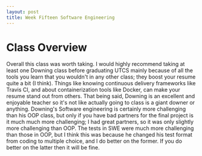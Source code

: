 ```yaml
---
layout: post
title: Week Fifteen Software Engineering
---
```


# Class Overview
Overall this class was worth taking. I would highly recommend taking at least one Downing class before graduating UTCS mainly because of all the tools you learn that you wouldn't in any other class; they boost your resume quite a bit (I think). Things like knowing continuous delivery frameworks like Travis CI, and about containerization tools like Docker, can make your resume stand out from others. That being said, Downing is an excellent and enjoyable teacher so it's not like actually going to class is a giant downer or anything. Downing's Software engineering is certainly more challenging than his OOP class, but only if you have bad partners for the final project is it much much more challenging; I had great partners, so it was only slightly more challenging than OOP. The tests in SWE were much more challenging than those in OOP, but I think this was because he changed his test format from coding to multiple choice, and I do better on the former. If you do better on the latter then it will be fine. 